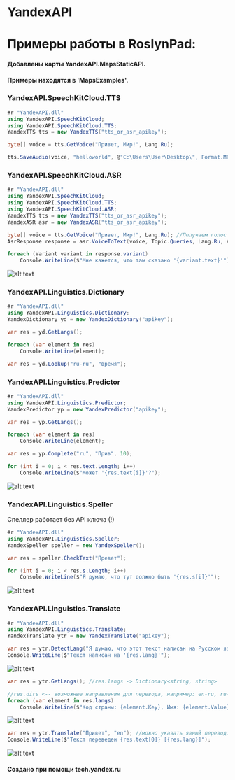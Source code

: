 # YandexAPI

# Примеры работы в RoslynPad:

#### Добавлены карты YandexAPI.MapsStaticAPI.
#### Примеры находятся в 'MapsExamples'.

### YandexAPI.SpeechKitCloud.TTS
```C#
#r "YandexAPI.dll"
using YandexAPI.SpeechKitCloud;
using YandexAPI.SpeechKitCloud.TTS;
YandexTTS tts = new YandexTTS("tts_or_asr_apikey");
```

```C#
byte[] voice = tts.GetVoice("Привет, Мир!", Lang.Ru);

tts.SaveAudio(voice, "helloworld", @"C:\Users\User\Desktop\", Format.MP3);
```

### YandexAPI.SpeechKitCloud.ASR
```C#
#r "YandexAPI.dll"
using YandexAPI.SpeechKitCloud;
using YandexAPI.SpeechKitCloud.TTS;
using YandexAPI.SpeechKitCloud.ASR;
YandexTTS tts = new YandexTTS("tts_or_asr_apikey");
YandexASR asr = new YandexASR("tts_or_asr_apikey");
```

```C#
byte[] voice = tts.GetVoice("Привет, Мир!", Lang.Ru); //Получаем голос
AsrResponse response = asr.VoiceToText(voice, Topic.Queries, Lang.Ru, AudioFormat.MP3); //Получаем варианты текста из голоса

foreach (Variant variant in response.variant)
    Console.WriteLine($"Мне кажется, что там сказано '{variant.text}'");
```

![alt text](http://joxi.ru/8AnX3R6fjg5Nzm.png)

### YandexAPI.Linguistics.Dictionary
```C#
#r "YandexAPI.dll"
using YandexAPI.Linguistics.Dictionary;
YandexDictionary yd = new YandexDictionary("apikey");
```

```C#
var res = yd.GetLangs();

foreach (var element in res)
    Console.WriteLine(element);
```

```C#
var res = yd.Lookup("ru-ru", "время");
```

### YandexAPI.Linguistics.Predictor

```C#
#r "YandexAPI.dll"
using YandexAPI.Linguistics.Predictor;
YandexPredictor yp = new YandexPredictor("apikey");
```

```C#
var res = yp.GetLangs();

foreach (var element in res)
    Console.WriteLine(element);
```

```C#
var res = yp.Complete("ru", "Прив", 10);

for (int i = 0; i < res.text.Length; i++)
    Console.WriteLine($"Может '{res.text[i]}'?");
```
![alt text](http://joxi.ru/V2VnGPBsxLb9k2.png)

### YandexAPI.Linguistics.Speller
Спеллер работает без API ключа (!)

```C#
#r "YandexAPI.dll"
using YandexAPI.Linguistics.Speller;
YandexSpeller speller = new YandexSpeller();

var res = speller.CheckText("Превет");

for (int i = 0; i < res.s.Length; i++)
    Console.WriteLine($"Я думаю, что тут должно быть '{res.s[i]}'");
```
![alt text](http://joxi.ru/4Ak3ZKpUyBdPaA.png)

### YandexAPI.Linguistics.Translate

```C#
#r "YandexAPI.dll"
using YandexAPI.Linguistics.Translate;
YandexTranslate ytr = new YandexTranslate("apikey");
```

```C#
var res = ytr.DetectLang("Я думаю, что этот текст написан на Русском языке. Хотя кто его знает.");
Console.WriteLine($"Текст написан на '{res.lang}'");
```

![alt text](http://joxi.ru/Dr8KoJ6U4YwQRA.png)

```C#
var res = ytr.GetLangs(); //res.langs -> Dictionary<string, string>

//res.dirs <-- возможные направления для перевода, например: en-ru, ru-en ...
foreach (var element in res.langs)
    Console.WriteLine($"Код страны: {element.Key}, Имя: {element.Value}");
```

![alt text](http://joxi.ru/E2pvMOdS9JlRdr.png)

```C#
var res = ytr.Translate("Привет", "en"); //можно указать явный перевод: ytr.Translate("Привет", "ru-en);
Console.WriteLine($"Текст переведен {res.text[0]} [{res.lang}]");
```

![alt text](http://joxi.ru/vAWDVP3u1X9vXr.png)

#### Создано при помощи tech.yandex.ru